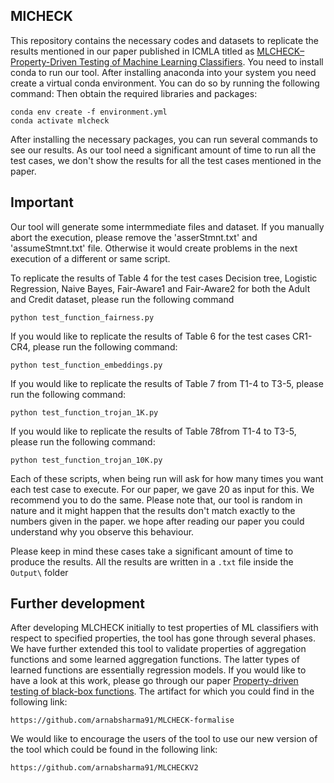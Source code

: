 ## MlCHECK
This repository contains the necessary codes and datasets to replicate the results mentioned in our paper published in ICMLA titled as [MLCHECK– Property-Driven Testing of Machine Learning Classifiers](https://ieeexplore.ieee.org/document/9680205). You need to install conda to run our tool. After installing anaconda into your system you need create a virtual conda environment. You can do so by running the following command: Then obtain the required libraries and packages:
```
conda env create -f environment.yml
conda activate mlcheck
```
After installing the necessary packages, you can run several commands to see our results. As our tool need a significant amount of time to run all the test cases, we don't show the results for all the test cases mentioned in the paper.

## Important
Our tool will generate some intermmediate files and dataset. If you manually abort the execution, please remove the 'asserStmnt.txt' and 'assumeStmnt.txt' file. Otherwise it would create problems in the next execution of a different or same script.

To replicate the results of Table 4 for the test cases Decision tree, Logistic Regression, Naive Bayes, Fair-Aware1 and Fair-Aware2 for both the Adult and Credit dataset, please run the following command
```
python test_function_fairness.py 
```
If you would like to replicate the results of Table 6 for the test cases CR1-CR4, please run the following command:
```
python test_function_embeddings.py 
```
If you would like to replicate the results of Table 7 from T1-4 to T3-5, please run the following command:
```
python test_function_trojan_1K.py 
```
If you would like to replicate the results of Table 78from T1-4 to T3-5, please run the following command:
```
python test_function_trojan_10K.py 
```
Each of these scripts, when being run will ask for how many times you want each test case to execute. For our paper, we gave 20 as input for this. We recommend you to do the same. Please note that, our tool is random in nature and it might happen that the results don't match exactly to the numbers given in the paper. we hope after reading our paper you could understand why you observe this behaviour.

Please keep in mind these cases take a significant amount of time to produce the results. All the results are written in a ```.txt``` file inside the ```Output\``` folder

## Further development
After developing MLCHECK initially to test properties of ML classifiers with respect to specified properties, the tool has gone through several phases. We have further extended this tool to validate properties of aggregation functions and some learned aggregation functions. The latter types of learned functions are essentially regression models. If you would like to have a look at this work, please go through our paper [Property-driven testing of black-box functions](https://dl.acm.org/doi/abs/10.1145/3524482.3527657). The artifact for which you could find in the following link:
```
https://github.com/arnabsharma91/MLCHECK-formalise
```
We would like to encourage the users of the tool to use our new version of the tool which could be found in the following link:
```
https://github.com/arnabsharma91/MLCHECKV2
```
